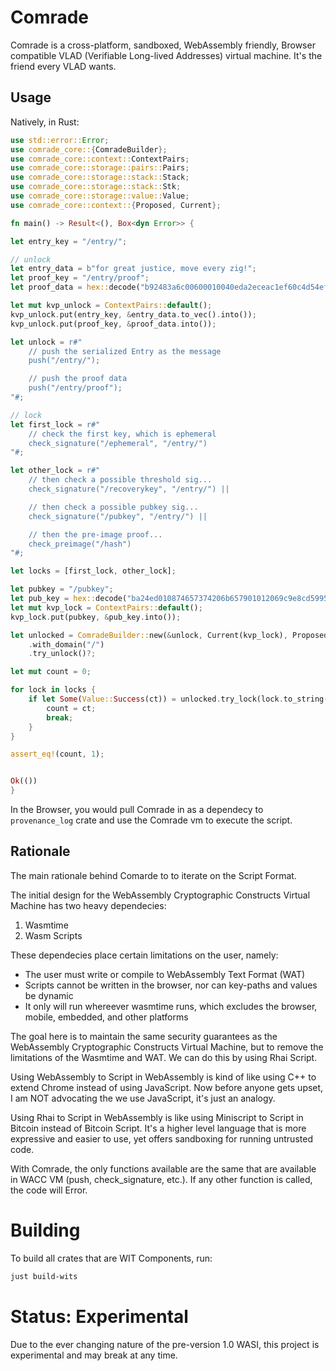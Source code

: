 # Comrade

Comrade is a cross-platform, sandboxed, WebAssembly friendly, Browser compatible VLAD (Verifiable Long-lived Addresses) virtual machine. It's the friend every VLAD wants.

## Usage

Natively, in Rust:

```rust
use std::error::Error;
use comrade_core::{ComradeBuilder};
use comrade_core::context::ContextPairs;
use comrade_core::storage::pairs::Pairs;
use comrade_core::storage::stack::Stack;
use comrade_core::storage::stack::Stk;
use comrade_core::storage::value::Value; 
use comrade_core::context::{Proposed, Current};

fn main() -> Result<(), Box<dyn Error>> {

let entry_key = "/entry/";

// unlock
let entry_data = b"for great justice, move every zig!";
let proof_key = "/entry/proof";
let proof_data = hex::decode("b92483a6c00600010040eda2eceac1ef60c4d54efc7b50d86b198ba12358749e5069dbe0a5ca6c3e7e78912a21c67a18a4a594f904e7df16f798d929d7a8cee57baca89b4ed0dfd1c801").unwrap();

let mut kvp_unlock = ContextPairs::default();
kvp_unlock.put(entry_key, &entry_data.to_vec().into());
kvp_unlock.put(proof_key, &proof_data.into());

let unlock = r#"
    // push the serialized Entry as the message
    push("/entry/"); 

    // push the proof data
    push("/entry/proof");
"#;

// lock
let first_lock = r#"
    // check the first key, which is ephemeral
    check_signature("/ephemeral", "/entry/")
"#;

let other_lock = r#"
    // then check a possible threshold sig...
    check_signature("/recoverykey", "/entry/") ||

    // then check a possible pubkey sig...
    check_signature("/pubkey", "/entry/") ||

    // then the pre-image proof...
    check_preimage("/hash")
"#;

let locks = [first_lock, other_lock];

let pubkey = "/pubkey";
let pub_key = hex::decode("ba24ed010874657374206b657901012069c9e8cd599542b5ff7e4cdc4265847feb9785330557edd6a9edae741ed4c3b2").unwrap();
let mut kvp_lock = ContextPairs::default();
kvp_lock.put(pubkey, &pub_key.into());

let unlocked = ComradeBuilder::new(&unlock, Current(kvp_lock), Proposed(kvp_unlock))
    .with_domain("/")
    .try_unlock()?;

let mut count = 0;

for lock in locks {
    if let Some(Value::Success(ct)) = unlocked.try_lock(lock.to_string())? {
        count = ct;
        break;
    }
}

assert_eq!(count, 1);


Ok(())
}
```

In the Browser, you would pull Comrade in as a dependecy to `provenance_log` crate and use the Comrade vm to execute the script.

## Rationale

The main rationale behind Comarde to to iterate on the Script Format.

The initial design for the WebAssembly Cryptographic Constructs Virtual Machine has two heavy dependecies:
1. Wasmtime
2. Wasm Scripts

These dependecies place certain limitations on the user, namely:
- The user must write or compile to WebAssembly Text Format (WAT)
- Scripts cannot be written in the browser, nor can key-paths and values be dynamic
- It only will run whereever wasmtime runs, which excludes the browser, mobile, embedded, and other platforms

The goal here is to maintain the same security guarantees as the WebAssembly Cryptographic Constructs Virtual Machine, but to remove the limitations of the Wasmtime and WAT. We can do this by using Rhai Script.

Using WebAssembly to Script in WebAssembly is kind of like using C++ to extend Chrome instead of using JavaScript. Now before anyone gets upset, I am NOT advocating the we use JavaScript, it's just an analogy.

Using Rhai to Script in WebAssembly is like using Miniscript to Script in Bitcoin instead of Bitcoin Script. It's a higher level language that is more expressive and easier to use, yet offers sandboxing for running untrusted code.

With Comrade, the only functions available are the same that are available in WACC VM (push, check_signature, etc.). If any other function is called, the code will Error.

# Building

To build all crates that are WIT Components, run:

```sh
just build-wits
```

# Status: Experimental

Due to the ever changing nature of the pre-version 1.0 WASI, this project is experimental and may break at any time.
